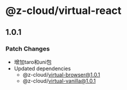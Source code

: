 # @z-cloud/virtual-react

## 1.0.1

### Patch Changes

- 增加taro和uni包
- Updated dependencies
  - @z-cloud/virtual-browser@1.0.1
  - @z-cloud/virtual-vanilla@1.0.1
